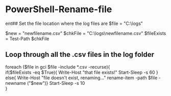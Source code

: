 # PowerShell-Rename-file
ent## Set the file location where the log files are
$file = "C:\logs"   

$new = "newfilename.csv"
$chkFile = "C:\logs\newfilename.csv"
$fileExists = Test-Path $chkFile

## Loop through all the .csv files in the log folder
foreach ($file in gci $file -include *.csv -recurse){       
    if($fileExists -eq $True){
        Write-Host "that file exists!"
        Start-Sleep -s 60
    } else{
    Write-Host "file doesn't exist, renaming..."
    rename-item -path $file -newname ("$new")}
    Start-Sleep -s 10   
}
